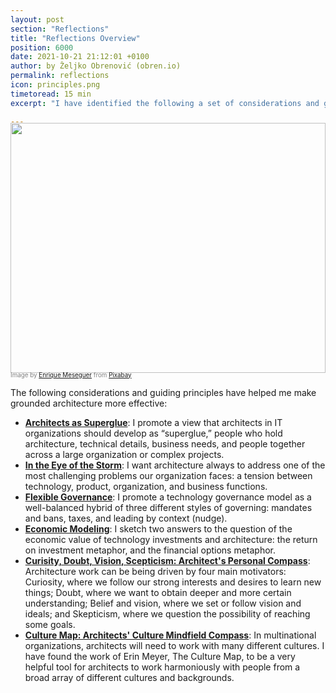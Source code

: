 ```yaml
---
layout: post
section: "Reflections"
title: "Reflections Overview"
position: 6000
date: 2021-10-21 21:12:01 +0100
author: by Željko Obrenović (obren.io)
permalink: reflections
icon: principles.png
timetoread: 15 min
excerpt: "I have identified the following a set of considerations and guiding principles that can help put the ideas of Grounded Architecture into practice and get things done: Developing Architects as Superglue, Being in the Eye of the Storm, Embracing Diversity, Distribute & Align Decisions, Having Flexible Governance, Applying Economic Modeling, Curisity, Doubt, Vision, Scepticism: Architect’s Personal Compass, and Culture Map: Architects’ Culture Mindfield Compass."

---
```

<img style="margin-top: -20px; width: 100%; height: 400px; object-fit: cover" 
     src="assets/images/arch/steampunk-3006650_1920.jpg">
<div style="font-size: 70%; margin-top: -16px; color: grey; margin-bottom: 12px">
Image by <a href="https://pixabay.com/users/darksouls1-2189876/?utm_source=link-attribution&amp;utm_medium=referral&amp;utm_campaign=image&amp;utm_content=3006650">Enrique Meseguer</a> from <a href="https://pixabay.com/?utm_source=link-attribution&amp;utm_medium=referral&amp;utm_campaign=image&amp;utm_content=3006650">Pixabay</a>
</div>

The following considerations and guiding principles  have helped me make grounded architecture more effective:

* **[Architects as Superglue](superglue)**: I promote a view that architects in IT organizations should develop as “superglue,” people who hold architecture, technical details, business needs, and people together across a large organization or complex projects.
* **[In the Eye of the Storm](storm)**: I want architecture always to address one of the most challenging problems our organization faces: a tension between technology, product, organization, and business functions.
* **[Flexible Governance](flexible-governance)**: I promote a technology governance model as a well-balanced hybrid of three different styles of governing: mandates and bans, taxes, and leading by context (nudge).
* **[Economic Modeling](economics)**: I sketch two answers to the question of the economic value of technology investments and architecture: the return on investment metaphor, and the financial options metaphor.
* **[Curisity, Doubt, Vision, Scepticism: Architect's Personal Compass](compass)**: Architecture work can be being driven by four main motivators: Curiosity, where we follow our strong interests and desires to learn new things; Doubt, where we want to obtain deeper and more certain understanding; Belief and vision, where we set or follow vision and ideals; and Skepticism, where we question the possibility of reaching some goals.
* **[Culture Map: Architects' Culture Mindfield Compass](culture)**: In multinational organizations, architects will need to work with many different cultures. I have found the work of Erin Meyer, The Culture Map, to be a very helpful tool for architects to work harmoniously with people from a broad array of different cultures and backgrounds.
